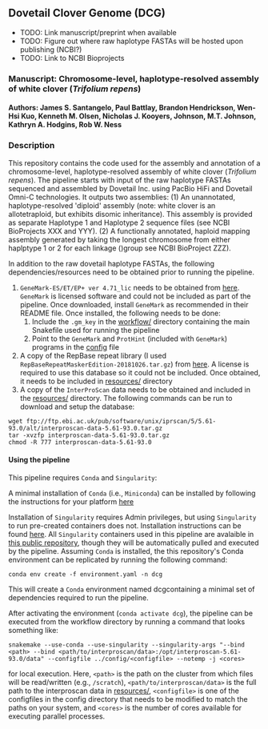 ## Dovetail Clover Genome (DCG)

- TODO: Link manuscript/preprint when available
- TODO: Figure out where raw haplotype FASTAs will be hosted upon publishing (NCBI?)
- TODO: Link to NCBI Bioprojects

### Manuscript: Chromosome-level, haplotype-resolved assembly of white clover (*Trifolium repens*)
#### Authors: James S. Santangelo, Paul Battlay, Brandon Hendrickson, Wen-Hsi Kuo, Kenneth M. Olsen, Nicholas J. Kooyers, Johnson, M.T. Johnson, Kathryn A. Hodgins, Rob W. Ness



### Description

This repository contains the code used for the assembly and annotation of a chromosome-level, haplotype-resolved assembly of white clover (*Trifolium repens*). The pipeline starts with input of the raw haplotype FASTAs sequenced and assembled by Dovetail Inc. using PacBio HiFi and Dovetail Omni-C technologies. It outputs two assemblies: (1) An unannotated, haplotype-resolved 'diploid' assembly (note: white clover is an allotetraploid, but exhibits disomic inheritance). This assembly is provided as separate Haplotype 1 and Haplotype 2 sequence files (see NCBI BioProjects XXX and YYY). (2) A functionally annotated, haploid mapping assembly generated by taking the longest chromosome from either haplptype 1 or 2 for each linkage ()group see NCBI BioProject ZZZ).

In addition to the raw dovetail haplotype FASTAs, the following dependencies/resources need to be obtained prior to running the pipeline.

1. `GeneMark-ES/ET/EP+ ver 4.71_lic` needs to be obtained from [here](http://topaz.gatech.edu/Genemark/license_download.cgi). `GeneMark` is licensed software and could not be included as part of the pipeline. Once downloaded, install `GeneMark` as recommended in their README file. Once installed, the following needs to be done:  
    1. Include the `.gm_key` in the [workflow/](./workflow) directory containing the main Snakefile used for running the pipeline
    2. Point to the `GeneMark` and `ProtHint` (included with `GeneMark`) programs in the [config](./config/hpcnode.yaml) file
2. A copy of the RepBase repeat library (I used `RepBaseRepeatMaskerEdition-20181026.tar.gz`) from [here](https://www.girinst.org/repbase/). A license is required to use this database so it could not be included. Once obtained, it needs to be included in [resources/](./resources) directory
3. A copy of the `InterProScan` data needs to be obtained and included in the [resources/](./resources) directory. The following commands can be run to download and setup the database:

```
wget ftp://ftp.ebi.ac.uk/pub/software/unix/iprscan/5/5.61-93.0/alt/interproscan-data-5.61-93.0.tar.gz
tar -xvzfp interproscan-data-5.61-93.0.tar.gz
chmod -R 777 interproscan-data-5.61-93.0
```

#### Using the pipeline

This pipeline requires `Conda` and `Singularity`:

A minimal installation of `Conda` (i.e., `Miniconda`) can be installed by following the instructions for your platform [here](https://docs.conda.io/projects/conda/en/latest/user-guide/install/index.html)

Installation of `Singularity` requires Admin privileges, but using `Singularity` to run pre-created containers does not. Installation instructions can be found [here](https://docs.sylabs.io/guides/latest/admin-guide/). All `Singularity` containers used in this pipeline are avalaible in [this public repository](https://cloud.sylabs.io/library/james-s-santangelo), though they will be automatically pulled and executed by the pipeline.
Assuming `Conda` is installed, the this repository's Conda environment can be replicated by running the following command:

```
conda env create -f environment.yaml -n dcg 
```

This will create a `Conda` environment named dcgcontaining a minimal set of dependencies required to run the pipeline. 

After activating the environment (`conda activate dcg`), the pipeline can be executed from the workflow directory by running a command that looks something like:

```
snakemake --use-conda --use-singularity --singularity-args "--bind <path> --bind <path/to/interproscan/data>:/opt/interproscan-5.61-93.0/data" --configfile ../config/<configfile> --notemp -j <cores>
```

for local execution. Here, `<path>` is the path on the cluster from which files will be read/written (e.g., `/scratch`), `<path/to/interproscan/data>` is the full path to the interproscan data in [resources/](./resources), `<configfile>` is one of the configfiles in the config directory that needs to be modified to match the paths on your system, and `<cores>` is the number of cores available for executing parallel processes.

